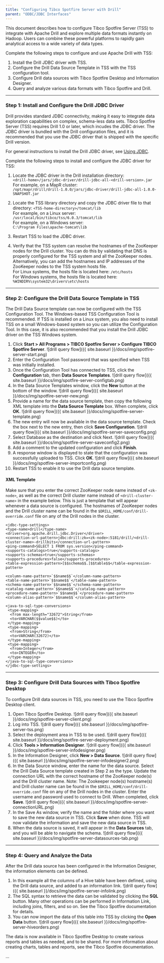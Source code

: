 ```yaml
---
title: "Configuring Tibco Spotfire Server with Drill"
parent: "ODBC/JDBC Interfaces"
---
```

This document describes how to configure Tibco Spotfire Server (TSS) to integrate with Apache Drill and explore multiple data formats instantly on Hadoop. Users can combine these powerful platforms to rapidly gain analytical access to a wide variety of data types. Complete the following steps to configure and use Apache Drill with TSS: 1. Install the Drill JDBC driver with TSS.2. Configure the Drill Data Source Template in TSS with the TSS configuration tool.3. Configure Drill data sources with Tibco Spotfire Desktop and Information Designer.4. Query and analyze various data formats with Tibco Spotfire and Drill.


----------


### Step 1: Install and Configure the Drill JDBC Driver 


Drill provides standard JDBC connectivity, making it easy to integrate data exploration capabilities on complex, schema-less data sets. Tibco Spotfire Server (TSS) requires Drill 1.0 or later, which incudes the JDBC driver. The JDBC driver is bundled with the Drill configuration files, and it is recommended that you use the JDBC driver that is shipped with the specific Drill version.For general instructions to install the Drill JDBC driver, see [Using JDBC](http://drill.apache.org/docs/using-jdbc/).
Complete the following steps to install and configure the JDBC driver for TSS:1. Locate the JDBC driver in the Drill installation directory:     `<drill-home>/jars/jdbc-driver/drill-jdbc-all-<drill-version>.jar`     For example, on a MapR cluster:     `/opt/mapr/drill/drill-1.0.0/jars/jdbc-driver/drill-jdbc-all-1.0.0-SNAPSHOT.jar`2. Locate the TSS library directory and copy the JDBC driver file to that directory: 
   `<TSS-home-directory>/tomcat/lib`     For example, on a Linux server:  
   `/usr/local/bin/tibco/tss/6.0.3/tomcat/lib`  
   For example, on a Windows server:  
   `C:\Program Files\apache-tomcat\lib`3. Restart TSS to load the JDBC driver.4. Verify that the TSS system can resolve the hostnames of the ZooKeeper nodes for the Drill cluster. You can do this by validating that DNS is properly configured for the TSS system and all the ZooKeeper nodes. Alternatively, you can add the hostnames and IP addresses of the ZooKeeper nodes to the TSS system hosts file.  
   For Linux systems, the hosts file is located here: 
   `/etc/hosts`  
   For Windows systems, the hosts file is located here: 
   `%WINDIR%\system32\drivers\etc\hosts`
----------

### Step 2: Configure the Drill Data Source Template in TSS

The Drill Data Source template can now be configured with the TSS Configuration Tool. The Windows-based TSS Configuration Tool is recommended. If TSS is installed on a Linux system, you also need to install TSS on a small Windows-based system so you can utilize the Configuration Tool. In this case, it is also recommended that you install the Drill JDBC driver on the TSS Windows system.

1. Click **Start > All Programs > TIBCO Spotfire Server > Configure TIBCO Spotfire Server**. ![drill query flow]({{ site.baseurl }}/docs/img/spotfire-server-start.png)
2. Enter the Configuration Tool password that was specified when TSS was initially installed.3. Once the Configuration Tool has connected to TSS, click the **Configuration** tab, then **Data Source Templates**. ![drill query flow]({{ site.baseurl }}/docs/img/spotfire-server-configtab.png)4. In the Data Source Templates window, click the **New** button at the bottom of the window. ![drill query flow]({{ site.baseurl }}/docs/img/spotfire-server-new.png)5. Provide a name for the data source template, then copy the following XML template into the **Data Source Template** box. When complete, click **OK**. ![drill query flow]({{ site.baseurl }}/docs/img/spotfire-server-template.png)6. The new entry will now be available in the data source template. Check the box next to the new entry, then click **Save Configuration**. ![drill query flow]({{ site.baseurl }}/docs/img/spotfire-server-saveconfig.png)7. Select Database as the destination and click Next. ![drill query flow]({{ site.baseurl }}/docs/img/spotfire-server-saveconfig2.png) 
8. Add a comment to the updated configuration and click **Finish**. 
9. A response window is displayed to state that the configuration was successfully uploaded to TSS. Click **OK**. ![drill query flow]({{ site.baseurl }}/docs/img/spotfire-server-importconfig.png)
10. Restart TSS to enable it to use the Drill data source template.
   
#### XML Template

Make sure that you enter the correct ZooKeeper node name instead of `<zk-node>`, as well as the correct Drill cluster name instead of `<drill-cluster-name>` in the example below. This is just a template that will appear whenever a data source is configured. The hostnames of ZooKeeper nodes and the Drill cluster name can be found in the `$DRILL_HOME/conf/drill-override.conf` file on any of the Drill nodes in the cluster.
     
    <jdbc-type-settings>    <type-name>drill</type-name>    <driver>org.apache.drill.jdbc.Driver</driver>     <connection-url-pattern>jdbc:drill:zk=<zk-node>:5181/drill/<drill-cluster-name>-drillbits</connection-url-pattern>     <ping-command>SELECT 1 FROM sys.version</ping-command>    <supports-catalogs>true</supports-catalogs>    <supports-schemas>true</supports-schemas>    <supports-procedures>false</supports-procedures>    <table-expression-pattern>[$$schema$$.]$$table$$</table-expression-pattern>     <column-name-pattern>`$$name$$`</column-name-pattern>    <table-name-pattern>`$$name$$`</table-name-pattern>    <schema-name-pattern>`$$name$$`</schema-name-pattern>    <catalog-name-pattern>`$$name$$`</catalog-name-pattern>    <procedure-name-pattern>`$$name$$`</procedure-name-pattern>    <column-alias-pattern>`$$name$$`</column-alias-pattern>    <java-to-sql-type-conversions>     <type-mapping>      <from max-length="32672">String</from>      <to>VARCHAR($$value$$)</to>     </type-mapping>     <type-mapping>      <from>String</from>      <to>VARCHAR(32672)</to>     </type-mapping>     <type-mapping>      <from>Integer</from>      <to>INTEGER</to>     </type-mapping>    </java-to-sql-type-conversions>
    </jdbc-type-settings>
----------

### Step 3: Configure Drill Data Sources with Tibco Spotfire Desktop 

To configure Drill data sources in TSS, you need to use the Tibco Spotfire Desktop client.

1. Open Tibco Spotfire Desktop. ![drill query flow]({{ site.baseurl }}/docs/img/spotfire-server-client.png)
2. Log into TSS. ![drill query flow]({{ site.baseurl }}/docs/img/spotfire-server-tss.png)
3. Select the deployment area in TSS to be used. ![drill query flow]({{ site.baseurl }}/docs/img/spotfire-server-deployment.png)
4. Click **Tools > Information Designer**. ![drill query flow]({{ site.baseurl }}/docs/img/spotfire-server-infodesigner.png)
5. In the Information Designer, click **New > Data Source**. ![drill query flow]({{ site.baseurl }}/docs/img/spotfire-server-infodesigner2.png)
6. In the Data Source window, enter the name for the data source. Select the Drill Data Source template created in Step 2 as the type. Update the connection URL with the correct hostname of the ZooKeeper node(s) and the Drill cluster name. Note: The Zookeeper node(s) hostname(s) and Drill cluster name can be found in the `$DRILL_HOME/conf/drill-override.conf` file on any of the Drill nodes in the cluster. Enter the username and password used to connect to Drill. When completed, click **Save**. ![drill query flow]({{ site.baseurl }}/docs/img/spotfire-server-connectionURL.png)
7. In the Save As window, verify the name and the folder where you want to save the new data source in TSS. Click **Save** when done. TSS will now validate the information and save the new data source in TSS.8. When the data source is saved, it will appear in the **Data Sources** tab, and you will be able to navigate the schema. ![drill query flow]({{ site.baseurl }}/docs/img/spotfire-server-datasources-tab.png)


----------

### Step 4: Query and Analyze the Data

After the Drill data source has been configured in the Information Designer, the information elements can be defined. 1.	In this example all the columns of a Hive table have been defined, using the Drill data source, and added to an information link. ![drill query flow]({{ site.baseurl }}/docs/img/spotfire-server-infolink.png)
2.	The SQL syntax to retrieve the data can be validated by clicking the **SQL** button. Many other operations can be performed in Information Link,  including joins, filters, and so on. See the Tibco Spotfire documentation for details.3.	You can now import the data of this table into TSS by clicking the **Open Data** button. ![drill query flow]({{ site.baseurl }}/docs/img/spotfire-server-hiveorders.png)
The data is now available in Tibco Spotfire Desktop to create various reports and tables as needed, and to be shared. For more information about creating charts, tables and reports, see the Tibco Spotfire documentation....

